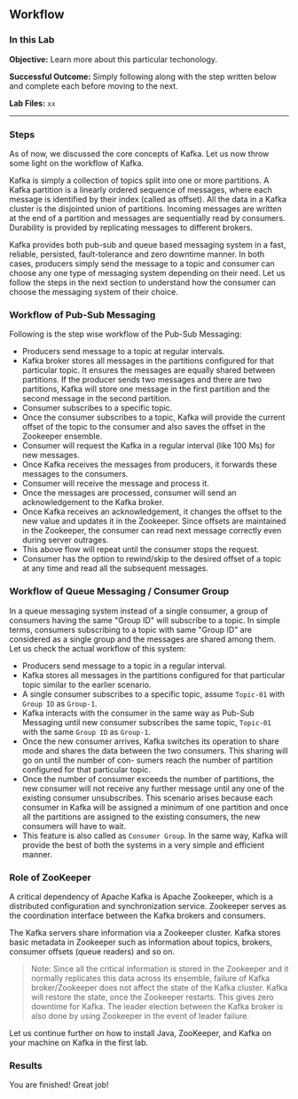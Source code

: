 ## Workflow

### In this Lab

**Objective:** Learn more about this particular techonology.

**Successful Outcome:** Simply following along with the step written below and complete each before moving to the next.

**Lab Files:** `xx`

----

### Steps

As of now, we discussed the core concepts of Kafka. Let us now throw some light on the workflow of Kafka.

Kafka is simply a collection of topics split into one or more partitions. A Kafka partition is a linearly ordered sequence of messages, where each message is identified by their index (called as offset). All the data in a Kafka cluster is the disjointed union of partitions. Incoming messages are written at the end of a partition and messages are sequentially read by consumers. Durability is provided by replicating messages to different brokers.

Kafka provides both pub-sub and queue based messaging system in a fast, reliable, persisted, fault-tolerance and zero downtime manner. In both cases, producers simply send the message to a topic and consumer can choose any one type of messaging system depending on their need. Let us follow the steps in the next section to understand how the consumer can choose the messaging system of their choice.

### Workflow of Pub-Sub Messaging

Following is the step wise workflow of the Pub-Sub Messaging:

*	Producers send message to a topic at regular intervals.
* Kafka broker stores all messages in the partitions configured for that particular topic. It ensures the messages are equally shared between partitions. If the producer sends two messages and there are two partitions, Kafka will store one message in the first partition and the second message in the second partition.
* Consumer subscribes to a specific topic.
* Once the consumer subscribes to a topic, Kafka will provide the current offset of the topic to the consumer and also saves the offset in the Zookeeper ensemble.
* Consumer will request the Kafka in a regular interval (like 100 Ms) for new messages.
* Once Kafka receives the messages from producers, it forwards these messages to the consumers.
* Consumer will receive the message and process it.
* Once the messages are processed, consumer will send an acknowledgement to the Kafka broker.
* Once Kafka receives an acknowledgement, it changes the offset to the new value and updates it in the Zookeeper. Since offsets are maintained in the Zookeeper, the consumer can read next message correctly even during server outrages.
* This above flow will repeat until the consumer stops the request.
* Consumer has the option to rewind/skip to the desired offset of a topic at any time and read all the subsequent messages.


### Workflow of Queue Messaging / Consumer Group

In a queue messaging system instead of a single consumer, a group of consumers having the same "Group ID" will subscribe to a topic. In simple terms, consumers subscribing to a topic with same "Group ID" are considered as a single group and the messages are shared among them. Let us check the actual workflow of this system:

* Producers send message to a topic in a regular interval.
* Kafka stores all messages in the partitions configured for that particular topic similar to the earlier scenario.
* A single consumer subscribes to a specific topic, assume `Topic-01` with `Group ID` as `Group-1`.
* Kafka interacts with the consumer in the same way as Pub-Sub Messaging until new consumer subscribes the same topic, `Topic-01` with the same `Group ID` as `Group-1`.
* Once the new consumer arrives, Kafka switches its operation to share mode and shares the data between the two consumers. This sharing will go on until the number of con- sumers reach the number of partition configured for that particular topic.
* Once the number of consumer exceeds the number of partitions, the new consumer will not receive any further message until any one of the existing consumer unsubscribes. This scenario arises because each consumer in Kafka will be assigned a minimum of one partition and once all the partitions are assigned to the existing consumers, the new consumers will have to wait.
* This feature is also called as `Consumer Group`. In the same way, Kafka will provide the best of both the systems in a very simple and efficient manner.
 
### Role of ZooKeeper

A critical dependency of Apache Kafka is Apache Zookeeper, which is a distributed configuration and synchronization service. Zookeeper serves as the coordination interface between the Kafka brokers and consumers. 

The Kafka servers share information via a Zookeeper cluster. Kafka stores basic metadata in Zookeeper such as information about topics, brokers, consumer offsets (queue readers) and so on.

>Note: Since all the critical information is stored in the Zookeeper and it normally replicates this data across its ensemble, failure of Kafka broker/Zookeeper does not affect the state of the Kafka cluster. Kafka will restore the state, once the Zookeeper restarts. This gives zero downtime for Kafka. The leader election between the Kafka broker is also done by using Zookeeper in the event of leader failure.

Let us continue further on how to install Java, ZooKeeper, and Kafka on your machine on Kafka in the first lab.
 


### Results

You are finished! Great job!